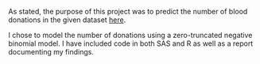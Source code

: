 As stated, the purpose of this project was to predict the number of blood donations in the given dataset [here](https://archive.ics.uci.edu/ml/datasets/Blood+Transfusion+Service+Center).

I chose to model the number of donations using a zero-truncated negative binomial model. I have included code in both SAS and R as well as a report documenting my findings.

